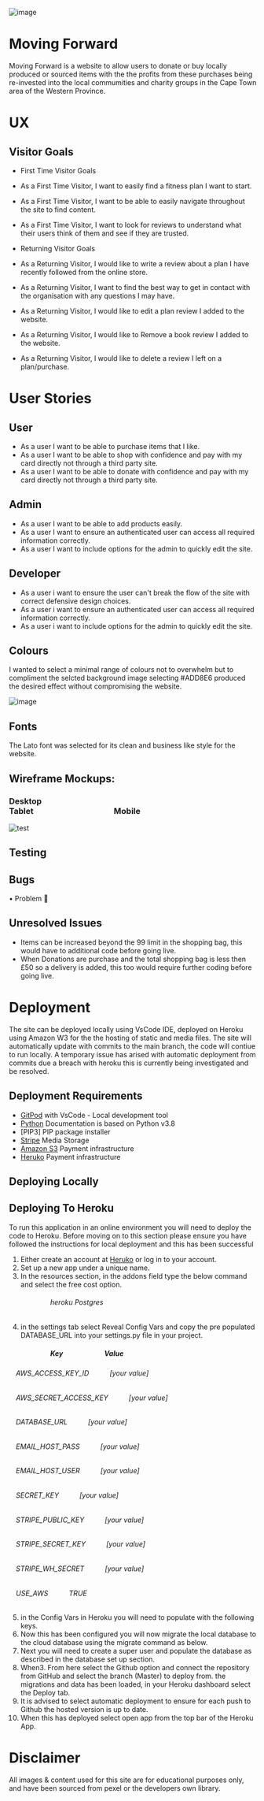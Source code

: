 ![image](https://user-images.githubusercontent.com/85559896/167136730-59380342-5ed8-454f-b53d-5c143bee7165.png)

# **Moving Forward** 

Moving Forward is a website to allow users to donate or buy locally produced or sourced items with the the profits from these purchases being re-invested into the local commumities and charity groups in the Cape Town area of the Western Province.

# **UX**

## Visitor Goals

- First Time Visitor Goals
- As a First Time Visitor, I want to easily find a fitness plan I want to start.
- As a First Time Visitor, I want to be able to easily navigate throughout the site to find content.
- As a First Time Visitor, I want to look for reviews to understand what their users think of them and see if they are trusted.

- Returning Visitor Goals
- As a Returning Visitor, I would like to write a review about a plan I have recently followed from the online store.
- As a Returning Visitor, I want to find the best way to get in contact with the organisation with any questions I may have.
- As a Returning Visitor, I would like to edit a plan review I added to the website.
- As a Returning Visitor, I would like to Remove a book review I added to the website.
- As a Returning Visitor, I would like to delete a review I left on a plan/purchase.

# **User Stories**

## **User**
- As a user I want to be able to purchase items that I like.
- As a user I want to be able to shop with confidence and pay with my card directly not through a third party site.
- As a user I want to be able to donate with confidence and pay with my card directly not through a third party site.

## **Admin**
- As a user I want to be able to add products easily.
- As a user I want to ensure an authenticated user can access all required information correctly.
- As a user I want to include options for the admin to quickly edit the site.

## **Developer**
- As a user i want to ensure the user can't break the flow of the site with correct defensive design choices.
- As a user i want to ensure an authenticated user can access all required information correctly.
- As a user i want to include options for the admin to quickly edit the site.


## **Colours**

I wanted to select a minimal range of colours not to overwhelm but to compliment the selcted background image selecting #ADD8E6 produced the desired effect without compromising the website.

![image](https://user-images.githubusercontent.com/85559896/167144643-078a40eb-a591-47fd-b0f5-5d351308400a.png)

## **Fonts**

The Lato font was selected for its clean and business like style for the website.


## **Wireframe Mockups:**
### Desktop&emsp;&emsp;&emsp;&emsp;&emsp;&emsp;&emsp;&emsp;&emsp;&emsp;&emsp;&emsp;&emsp;&emsp;&emsp;Tablet&emsp;&emsp;&emsp;&emsp;&emsp;&emsp;&emsp;&emsp;&emsp;&emsp;Mobile
![test](./media/readme/moving_forward_wf.jpg)

## **Testing**

## **Bugs**

•	Problem 🐞

## Unresolved Issues
- Items can be increased beyond the 99 limit in the shopping bag, this would have to additional code before going live.
- When Donations are purchase and the total shopping bag is less then £50 so a delivery is added, this too would require further coding before going live.

# **Deployment**

The site can be deployed locally using VsCode IDE, deployed on Heroku using Amazon W3 for the the hosting of static and media files. The site will automatically update with commits to the main branch, the code will contiue to run locally. A temporary issue has arised with automatic deployment from commits due a breach with heroku this is currently being investigated and be resolved. 

## Deployment Requirements

- [GitPod](https://gitpod.io/) with VsCode - Local development tool
- [Python](https://www.python.org/downloads/) Documentation is based on Python v3.8
- [PIP3] PIP package installer 
- [Stripe](https://stripe.com/gb) Media Storage
- [Amazon S3](https://aws.amazon.com/) Payment infrastructure
- [Heruko](https://www.heroku.com/) Payment infrastructure


## Deploying Locally



## Deploying To Heroku

To run this application in an online environment you will need to deploy the code to Heroku. Before moving on to this section please ensure you have followed the instructions for local deployment and this has been successful

1.	Either create an account at [Heruko](https://www.heroku.com/) or log in to your account.
2.	Set up a new app under a unique name.
3.	In the resources section, in the addons field type the below command and select the free cost option.

###### &emsp;&emsp;&emsp;&emsp;&emsp;&emsp;heroku Postgres

4.	in the settings tab select Reveal Config Vars and copy the pre populated DATABASE_URL into your settings.py file in your project.

##### &emsp;&emsp;&emsp;&emsp;&emsp;&emsp;Key&emsp;&emsp;&emsp;&emsp;&emsp;&emsp;Value

###### &emsp;AWS_ACCESS_KEY_ID&emsp;&emsp;&emsp;[your value]

###### &emsp;AWS_SECRET_ACCESS_KEY&emsp;&emsp;&emsp;[your value]

###### &emsp;DATABASE_URL&emsp;&emsp;&emsp;[your value]

###### &emsp;EMAIL_HOST_PASS&emsp;&emsp;&emsp;[your value]

###### &emsp;EMAIL_HOST_USER&emsp;&emsp;&emsp;[your value]

###### &emsp;SECRET_KEY&emsp;&emsp;&emsp;[your value]

###### &emsp;STRIPE_PUBLIC_KEY&emsp;&emsp;&emsp;[your value]

###### &emsp;STRIPE_SECRET_KEY&emsp;&emsp;&emsp;[your value]

###### &emsp;STRIPE_WH_SECRET&emsp;&emsp;&emsp;[your value]

###### &emsp;USE_AWS&emsp;&emsp;&emsp;TRUE





5.	in the Config Vars in Heroku you will need to populate with the following keys.
6.	Now this has been configured you will now migrate the local database to the cloud database using the migrate command as below.
7.	Next you will need to create a super user and populate the database as described in the database set up section.
8.	When3.	From here select the Github option and connect the repository from GitHub and select the branch (Master) to deploy from. the migrations and data has been       loaded, in your Heroku dashboard select the Deploy tab.
9.	It is advised to select automatic deployment to ensure for each push to Github the hosted version is up to date.
10.	When this has deployed select open app from the top bar of the Heroku App.




# **Disclaimer**

All images & content used for this site are for educational purposes only, and have been sourced from pexel or the developers own library.
